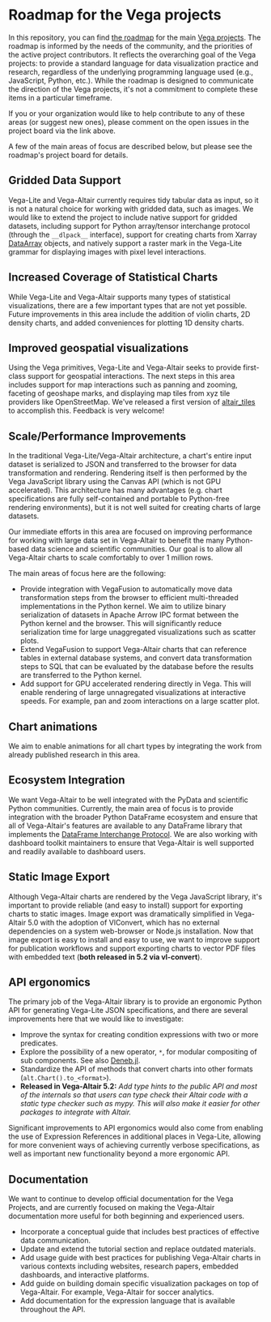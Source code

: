 
# Roadmap for the Vega projects

In this repository,
you can find [the roadmap](https://github.com/orgs/vega/projects/9)
for the main [Vega projects](https://github.com/vega/.github/blob/main/CHARTER.md).
The roadmap is informed by the needs of the community,
and the priorities of the active project contributors.
It reflects the overarching goal of the Vega projects:
to provide a standard language
for data visualization practice and research,
regardless of the underlying programming language used
(e.g., JavaScript, Python, etc.).
While the roadmap is designed
to communicate the direction of the Vega projects,
it's not a commitment to complete these items
in a particular timeframe.

If you or your organization
would like to help contribute to any of these areas (or suggest new ones),
please comment on the open issues in the project board via the link above.

A few of the main areas of focus are described below,
but please see the roadmap's project board for details.

## Gridded Data Support

Vega-Lite and Vega-Altair currently requires tidy tabular data as input,
so it is not a natural choice for working with gridded data,
such as images.
We would like to extend the project
to include native support for gridded datasets,
including support for Python array/tensor interchange protocol
(through the `__dlpack__` interface),
support for creating charts from Xarray [DataArray](https://docs.xarray.dev/en/stable/generated/xarray.DataArray.html) objects,
and natively support a raster mark in the Vega-Lite grammar
for displaying images with pixel level interactions.

## Increased Coverage of Statistical Charts

While Vega-Lite and Vega-Altair
supports many types of statistical visualizations,
there are a few important types that are not yet possible.
Future improvements in this area
include the addition of violin charts, 2D density charts,
and added conveniences for plotting 1D density charts.

## Improved geospatial visualizations

Using the Vega primitives,
Vega-Lite and Vega-Altair seeks to provide first-class support 
for geospatial interactions.
The next steps in this area includes support for
map interactions such as panning and zooming,
faceting of geoshape marks,
and displaying map tiles from xyz tile providers like OpenStreetMap.
We've released a
first version of
[altair_tiles](https://github.com/altair-viz/altair_tiles) to
accomplish this. Feedback is very welcome!

## Scale/Performance Improvements

In the traditional Vega-Lite/Vega-Altair architecture,
a chart's entire input dataset is serialized to JSON
and transferred to the browser for data transformation and rendering.
Rendering itself is then performed by the Vega JavaScript library
using the Canvas API
(which is not GPU accelerated).
This architecture has many advantages
(e.g. chart specifications are fully self-contained
and portable to Python-free rendering environments),
but it is not well suited for creating charts of large datasets.

Our immediate efforts in this area
are focused on improving performance
for working with large data set in Vega-Altair
to benefit the many Python-based data science and scientific communities.
Our goal is to allow all Vega-Altair charts
to scale comfortably to over 1 million rows.

The main areas of focus here are the following:

- Provide integration with VegaFusion
  to automatically move data transformation steps from the browser
  to efficient
  multi-threaded implementations in the Python kernel.
  We aim to utilize binary serialization of datasets
  in Apache Arrow IPC format
  between the Python kernel and the browser.
  This will significantly
  reduce serialization time for large unaggregated visualizations
  such as scatter plots.
- Extend VegaFusion
  to support Vega-Altair charts that can reference tables
  in external database systems,
  and convert data transformation steps to SQL
  that can be evaluated by the database before the results are
  transferred to the Python kernel.
- Add support for GPU accelerated rendering directly in Vega.
  This will enable rendering of large unnagregated visualizations
  at interactive speeds.
  For example,
  pan and zoom interactions on a large scatter plot.

## Chart animations

We aim to enable animations for all chart types
by integrating the work from already published research in this area.


## Ecosystem Integration

We want Vega-Altair to be well integrated
with the PyData and scientific Python communities.
Currently,
the main area of focus is
to provide integration
with the broader Python DataFrame ecosystem
and ensure that all of Vega-Altair's features
are available to any DataFrame library that implements the
[DataFrame Interchange Protocol](https://data-apis.org/dataframe-protocol/latest/index.html).
We are also working with dashboard toolkit maintainers
to ensure that Vega-Altair is well supported
and readily available to dashboard users.

## Static Image Export

Although Vega-Altair charts are rendered by the Vega JavaScript library,
it's important to provide reliable (and easy to install)
support for exporting charts to static images.
Image export was dramatically simplified in Vega-Altair 5.0
with the adoption of VlConvert,
which has no external dependencies on a system web-browser or Node.js installation.
Now that image export is easy to install and easy
to use, we want to improve support for publication workflows
and support exporting charts to vector PDF files with embedded text
(**both released in 5.2 via vl-convert**).

## API ergonomics

The primary job of the Vega-Altair library is to provide an ergonomic
Python API for generating Vega-Lite JSON specifications,
and there are
several improvements here that we would like to investigate:

-   Improve the syntax for creating condition expressions with two or
    more predicates.
-   Explore the possibility of a new operator, `*`, for modular
    compositing of sub components. See also
    [Deneb.jl](https://brucala.github.io/Deneb.jl/dev).
-   Standardize the API of methods that convert charts into other
    formats (`alt.Chart().to_<format>`).
-   **Released in Vega-Altair 5.2:** *Add type hints to the public API and most of
    the internals so that users can type check their Altair code with a
    static type checker such as mypy. This will also make it easier for
    other packages to integrate with Altair.*

Significant improvements to API ergonomics would also come from
enabling the use of Expression References in additional places in Vega-Lite,
allowing for more convenient ways of achieving currently verbose specifications,
as well as important new functionality beyond a more ergonomic API.

## Documentation

We want to continue to develop official documentation for the Vega Projects,
and are currently focused on making the Vega-Altair documentation
more useful for both beginning and experienced users.

-   Incorporate a conceptual guide that includes best practices of
    effective data communication.
-   Update and extend the tutorial section and replace outdated
    materials.
-   Add usage guide with best practices for publishing Vega-Altair
    charts in various contexts including websites, research papers,
    embedded dashboards, and interactive platforms.
-   Add guide on building domain specific visualization packages on top
    of Vega-Altair. For example, Vega-Altair for soccer analytics.
-   Add documentation for the expression language that is available
    throughout the API.

